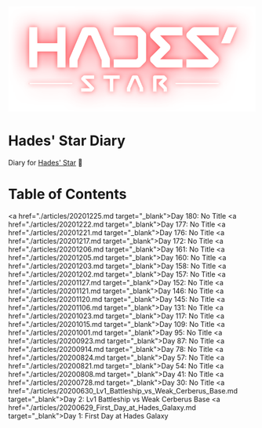 <div align='center'>
  <img src='./assets/hades_logo.png' alt='logo'>
</div>

# Hades' Star Diary
Diary for [Hades' Star](https://store.steampowered.com/app/755800) :dizzy:

# Table of Contents
<a href="./articles/20201225.md target="_blank">Day 180: No Title</a>
<a href="./articles/20201222.md target="_blank">Day 177: No Title</a>
<a href="./articles/20201221.md target="_blank">Day 176: No Title</a>
<a href="./articles/20201217.md target="_blank">Day 172: No Title</a>
<a href="./articles/20201206.md target="_blank">Day 161: No Title</a>
<a href="./articles/20201205.md target="_blank">Day 160: No Title</a>
<a href="./articles/20201203.md target="_blank">Day 158: No Title</a>
<a href="./articles/20201202.md target="_blank">Day 157: No Title</a>
<a href="./articles/20201127.md target="_blank">Day 152: No Title</a>
<a href="./articles/20201121.md target="_blank">Day 146: No Title</a>
<a href="./articles/20201120.md target="_blank">Day 145: No Title</a>
<a href="./articles/20201106.md target="_blank">Day 131: No Title</a>
<a href="./articles/20201023.md target="_blank">Day 117: No Title</a>
<a href="./articles/20201015.md target="_blank">Day 109: No Title</a>
<a href="./articles/20201001.md target="_blank">Day 95: No Title</a>
<a href="./articles/20200923.md target="_blank">Day 87: No Title</a>
<a href="./articles/20200914.md target="_blank">Day 78: No Title</a>
<a href="./articles/20200824.md target="_blank">Day 57: No Title</a>
<a href="./articles/20200821.md target="_blank">Day 54: No Title</a>
<a href="./articles/20200808.md target="_blank">Day 41: No Title</a>
<a href="./articles/20200728.md target="_blank">Day 30: No Title</a>
<a href="./articles/20200630_Lv1_Battleship_vs_Weak_Cerberus_Base.md target="_blank">Day 2: Lv1 Battleship vs Weak Cerberus Base</a>
<a href="./articles/20200629_First_Day_at_Hades_Galaxy.md target="_blank">Day 1: First Day at Hades Galaxy</a>
